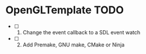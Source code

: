 # OpenGLTemplate TODO
- [ ] 1. Change the event callback to a SDL event watch
- [ ] 2. Add Premake, GNU make, CMake or Ninja
